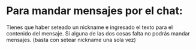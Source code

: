 # Para mandar mensajes por el chat:

Tienes que haber seteado un nickname e ingresado el texto para el contenido del mensaje. Si alguna de las dos cosas falta no podrás mandar mensajes. (basta con setear nickname una sola vez)
